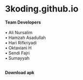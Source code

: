 # 3koding.github.io
<b style="size:24px;">Team Developers</b><br>
<br>
• Ali Nursalim<br>
• Hamzah Asadullah<br>
• Hari Rifkriyadi<br>
• Oktaviani H<br>
• Sendi Fajri<br>
• Sumayyah<br>
</br>

<b href="http://goo.gl/Ipa1Fo">Download apk</b> </br>
